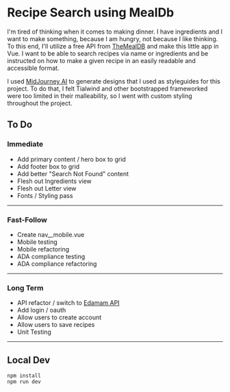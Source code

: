 # Recipe Search using MealDb

I'm tired of thinking when it comes to making dinner. I have ingredients and I want to make something, because I am hungry, not because I like thinking. To this end, I'll utilize a free API from [TheMealDB](https://www.themealdb.com/api.php) and make this little app in Vue. I want to be able to search recipes via name or ingredients and be instructed on how to make a given recipe in an easily readable and accessible format.

I used [MidJourney AI](https://www.midjourney.com/) to generate designs that I used as styleguides for this project. To do that, I felt Tialwind and other bootstrapped frameworked were too limited in their malleability, so I went with custom styling throughout the project. 

## __To Do__
### Immediate
  * Add primary content / hero box to grid
  * Add footer box to grid
  * Add better "Search Not Found" content
  * Flesh out Ingredients view
  * Flesh out Letter view
  * Fonts / Styling pass
  ---
### __Fast-Follow__
  * Create nav__mobile.vue
  * Mobile testing
  * Mobile refactoring
  * ADA compliance testing
  * ADA compliance refactoring
  ---
### __Long Term__
  * API refactor / switch to [Edamam API](https://www.edamam.com/)
  * Add login / oauth
  * Allow users to create account
  * Allow users to save recipes
  * Unit Testing
---

## Local Dev
```
npm install
npm run dev
```
